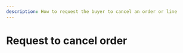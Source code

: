 ```yaml
---
description: How to request the buyer to cancel an order or line 
---
```


# Request to cancel order

